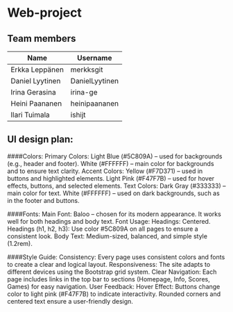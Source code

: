 ﻿# Web-project

## Team members

| Name            | Username       |
| --------------- | -------------- |
| Erkka Leppänen  | merkksgit      |
| Daniel Lyytinen | DanielLyytinen |
| Irina Gerasina  | irina-ge       |
| Heini Paananen  | heinipaananen  |
| Ilari Tuimala   | ishijt         |

## UI design plan:
####Colors:
Primary Colors:
Light Blue (#5C809A) – used for backgrounds (e.g., header and footer).
White (#FFFFFF) – main color for backgrounds and to ensure text clarity.
Accent Colors:
Yellow (#F7D371) – used in buttons and highlighted elements.
Light Pink (#F47F7B) – used for hover effects, buttons, and selected elements.
Text Colors:
Dark Gray (#333333) – main color for text.
White (#FFFFFF) – used on dark backgrounds, such as in the footer and buttons.

####Fonts:
Main Font: Baloo – chosen for its modern appearance. It works well for both headings and body text.
Font Usage:
Headings: Centered.
Headings (h1, h2, h3): Use color #5C809A on all pages to ensure a consistent look.
Body Text: Medium-sized, balanced, and simple style (1.2rem).

####Style Guide:
Consistency: Every page uses consistent colors and fonts to create a clear and logical layout.
Responsiveness: The site adapts to different devices using the Bootstrap grid system.
Clear Navigation: Each page includes links in the top bar to sections (Homepage, Info, Scores, Games) for easy navigation.
User Feedback:
Hover Effect: Buttons change color to light pink (#F47F7B) to indicate interactivity.
Rounded corners and centered text ensure a user-friendly design.
